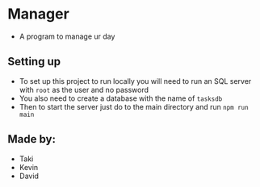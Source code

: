 # Manager
- A program to manage ur day

## Setting up
- To set up this project to run locally you will need to run an SQL server with ```root``` as the user and no password
- You also need to create a database with the name of ```tasksdb```
- Then to start the server just do to the main directory and run ```npm run main```

## Made by:
- Taki
- Kevin
- David
